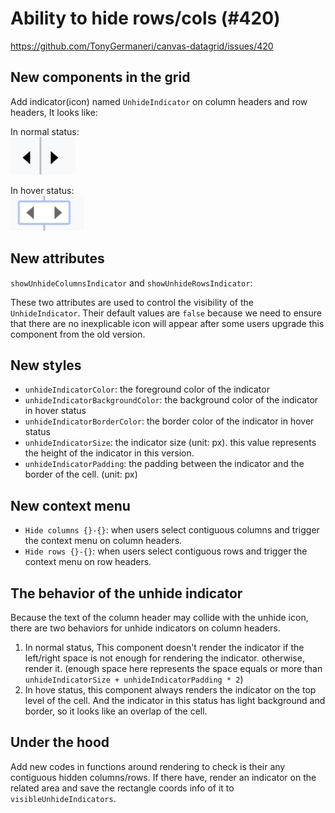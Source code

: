 # Ability to hide rows/cols (#420)

<https://github.com/TonyGermaneri/canvas-datagrid/issues/420>

## New components in the grid

Add indicator(icon) named `UnhideIndicator` on column headers and row headers,
It looks like:

In normal status:  
![](./unhide-indicator-1.png)

In hover status:   
![](./unhide-indicator-2.png)

## New attributes

`showUnhideColumnsIndicator` and `showUnhideRowsIndicator`:

These two attributes are used to control the visibility of the `UnhideIndicator`.
Their default values are `false` because we need to ensure that there are no inexplicable icon will appear after some users upgrade this component from the old version.

## New styles

- `unhideIndicatorColor`: the foreground color of the indicator
- `unhideIndicatorBackgroundColor`: the background color of the indicator in hover status
- `unhideIndicatorBorderColor`: the border color of the indicator in hover status 
- `unhideIndicatorSize`: the indicator size (unit: px). this value represents the height of the indicator in this version.
- `unhideIndicatorPadding`: the padding between the indicator and the border of the cell. (unit: px)

## New context menu

- `Hide columns {}-{}`: when users select contiguous columns and trigger the context menu on column headers.
- `Hide rows {}-{}`: when users select contiguous rows and trigger the context menu on row headers.

## The behavior of the unhide indicator 

Because the text of the column header may collide with the unhide icon,
there are two behaviors for unhide indicators on column headers.

1. In normal status, This component doesn't render the indicator if the left/right space is not enough for rendering the indicator. otherwise, render it. (enough space here represents the space equals or more than `unhideIndicatorSize + unhideIndicatorPadding * 2`)
2. In hove status, this component always renders the indicator on the top level of the cell. And the indicator in this status has light background and border, so it looks like an overlap of the cell.

## Under the hood

Add new codes in functions around rendering to check is their any contiguous hidden columns/rows. If there have, render an indicator on the related area and save the rectangle coords info of it to `visibleUnhideIndicators`.
